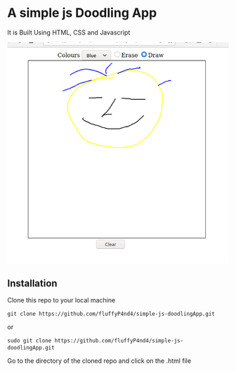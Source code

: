 # A simple js Doodling App
It is Built Using HTML, CSS and Javascript


![Simple Doodling](https://github.com/fluffyP4nd4/simple-js-doodlingApp/blob/main/simpledrawing.png)
## Installation
Clone this repo to your local machine 

```
git clone https://github.com/fluffyP4nd4/simple-js-doodlingApp.git
```
or 
```
sudo git clone https://github.com/fluffyP4nd4/simple-js-doodlingApp.git
```

Go to the directory of the cloned repo and click on the .html file
